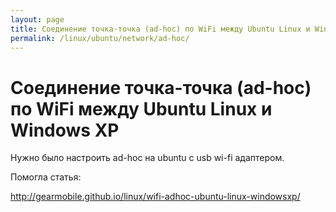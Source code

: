 ```yaml
---
layout: page
title: Соединение точка-точка (ad-hoc) по WiFi между Ubuntu Linux и Windows XP
permalink: /linux/ubuntu/network/ad-hoc/
---
```



# Соединение точка-точка (ad-hoc) по WiFi между Ubuntu Linux и Windows XP

Нужно было настроить ad-hoc на ubuntu с usb wi-fi адаптером.

Помогла статья:

http://gearmobile.github.io/linux/wifi-adhoc-ubuntu-linux-windowsxp/
